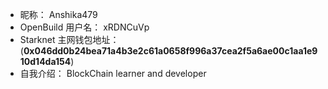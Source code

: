 - 昵称：  Anshika479
- OpenBuild 用户名：  xRDNCuVp
- Starknet 主网钱包地址：  (**0x046dd0b24bea71a4b3e2c61a0658f996a37cea2f5a6ae00c1aa1e910d14da154**)
- 自我介绍：  BlockChain learner and developer
